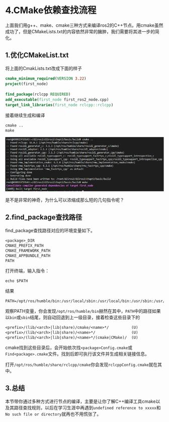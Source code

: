 

# 4.CMake依赖查找流程

上面我们用g++、make、cmake三种方式来编译ros2的C++节点。用cmake虽然成功了，但是CMakeLists.txt的内容依然非常的臃肿，我们需要将其进一步的简化。

## 1.优化CMakeList.txt

将上面的CmakLists.txt改成下面的样子

```cmake
cmake_minimum_required(VERSION 3.22)
project(first_node)

find_package(rclcpp REQUIRED)
add_executable(first_node first_ros2_node.cpp)
target_link_libraries(first_node rclcpp::rclcpp)
```

接着继续生成和编译

```
cmake ..
make
```

![image-20220603145533742](4.CMake依赖查找流程/imgs/image-20220603145533742.png)

是不是非常的神奇，为什么可以浓缩成那么短的几句指令呢？

## 2.find_package查找路径

find_package查找路径对应的环境变量如下。

```
<package>_DIR
CMAKE_PREFIX_PATH
CMAKE_FRAMEWORK_PATH
CMAKE_APPBUNDLE_PATH
PATH
```

打开终端，输入指令：

```shell
echo $PATH
```

结果

```
PATH=/opt/ros/humble/bin:/usr/local/sbin:/usr/local/bin:/usr/sbin:/usr/bin:/sbin:/bin
```

观察PATH变量，你会发现`/opt/ros/humble/bin`赫然在其中，`PATH`中的路径如果以`bin`或`sbin`结尾，则自动回退到上一级目录，接着检查这些目录下的

```text
<prefix>/(lib/<arch>|lib|share)/cmake/<name>*/          (U)
<prefix>/(lib/<arch>|lib|share)/<name>*/                (U)
<prefix>/(lib/<arch>|lib|share)/<name>*/(cmake|CMake)/  (U)
```

cmake找到这些目录后，会开始依次找`<package>Config.cmake`或`Find<package>.cmake`文件。找到后即可执行该文件并生成相关链接信息。

打开`/opt/ros/humble/share/rclcpp/cmake`你会发现`rclcppConfig.cmake`就在其中。

## 3.总结

本节带你通过多种方式进行节点的编译，主要是让你了解C++编译工具cmake以及其路径查找规则，以后在学习生涯中再遇到`undefined reference to xxxxx`和` No such file or directory`就再也不用慌张了。



